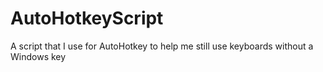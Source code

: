 # AutoHotkeyScript
A script that I use for AutoHotkey to help me still use keyboards without a Windows key
